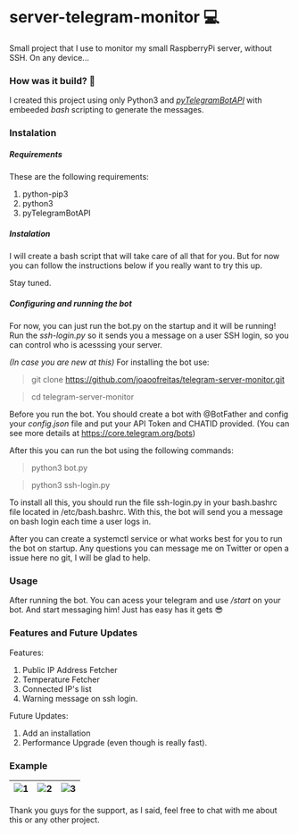 # server-telegram-monitor 💻
Small project that I use to monitor my small RaspberryPi server, without SSH. On any device...

### How was it build? 🐍
I created this project using only Python3 and _[pyTelegramBotAPI](https://github.com/eternnoir/pyTelegramBotAPI)_ with embeeded _bash_ scripting to generate the messages.

### Instalation
##### Requirements
These are the following requirements:
1. python-pip3
2. python3
3. pyTelegramBotAPI

##### Instalation
I will create a bash script that will take care of all that for you. But for now you can follow the instructions below if you really want to try this up.

Stay tuned.

##### Configuring and running the bot

For now, you can just run the bot.py on the startup and it will be running!
Run the _ssh-login.py_ so it sends you a message on a user SSH login, so you can control who is acesssing
your server.

*(In case you are new at this)*
For installing the bot use: 

> git clone https://github.com/joaoofreitas/telegram-server-monitor.git

> cd telegram-server-monitor

Before you run the bot. You should create a bot with @BotFather and config your _config.json_ file and put your API Token and CHATID provided.
(You can see more details at https://core.telegram.org/bots)

After this you can run the bot using the following commands:

> python3 bot.py

> python3 ssh-login.py

To install all this, you should run the file ssh-login.py in your bash.bashrc file located in /etc/bash.bashrc.
With this, the bot will send you a message on bash login each time a user logs in.

After you can create a systemctl service or what works best for you to run the bot on startup.
Any questions you can message me on Twitter or open a issue here no git, I will be glad to help.

### Usage

After running the bot. You can acess your telegram and use _/start_ on your bot. And start messaging him!
Just has easy has it gets 😎

### Features and Future Updates
Features:
1. Public IP Address Fetcher
2. Temperature Fetcher
3. Connected IP's list
4. Warning message on ssh login.

Future Updates:
1. Add an installation
2. Performance Upgrade (even though is really fast).

### Example
| ![1](https://user-images.githubusercontent.com/31630346/75636871-6b75aa80-5c1a-11ea-80bc-5d5dd1f164d9.jpeg) | ![2](https://user-images.githubusercontent.com/31630346/75636874-76c8d600-5c1a-11ea-8a2c-8815ff51a27c.jpeg) | ![3](https://user-images.githubusercontent.com/31630346/75636879-7c262080-5c1a-11ea-809c-47a3f5e56381.jpeg) |
|:---:|:---:|:---:|


Thank you guys for the support, as I said, feel free to chat with me about this or any other project. 
